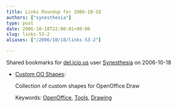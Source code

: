 ```yaml
---
title: Links Roundup for 2006-10-18
authors: ["synesthesia"]
type: post
date: 2006-10-18T22:00:01+00:00
slug: links-53-2 
aliases: ["/2006/10/18/links-53-2"]

---
```

Shared bookmarks for [del.icio.us][1] user  [Synesthesia][2] on 2006-10-18

  * [Custom OO Shapes][3]:
  
    Collection of custom shapes for OpenOffice Draw
  
    Keywords: [OpenOffice][4], [Tools][5], [Drawing][6]

 [1]: https://del.icio.us/
 [2]: https://del.icio.us/synesthesia
 [3]: https://www.lautman.net/mark/coo/ "https://www.lautman.net/mark/coo/"
 [4]: https://del.icio.us/synesthesia/OpenOffice
 [5]: https://del.icio.us/synesthesia/Tools
 [6]: https://del.icio.us/synesthesia/Drawing